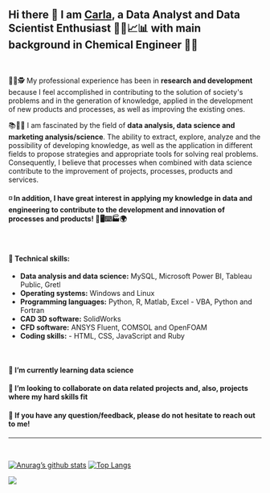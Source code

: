 ## Hi there 👋 I am  [Carla](https://carlacotas.github.io/thetechcareergps/), a Data Analyst and Data Scientist Enthusiast 👩‍💻📈📊 with main background in Chemical Engineer 👩‍🎓

</br>



👩‍💻🕵️ My professional experience has been in **research and development** because I feel accomplished in contributing to the solution of society's problems and in the generation of knowledge, applied in the development of new products and processes, as well as improving the existing ones.
<!--
   I believe that research 🕵️ related to mathematical modeling and numerical simulation is a way to apply my scientific knowledge related to chemical engineering in solving different real problems. This is an opportunity that can have an impact from the industry to the final consumer.

   I believe in collaborative 👯 research and development between companies, research institutes and universities. Also, I believe in interdisciplinary teamwork to solve the target problems in research projects.
-->
📚👩‍💻 I am fascinated by the field of **data analysis, data science and marketing analysis/science**. The ability to extract, explore, analyze and the possibility of developing knowledge, as well as the application in different fields to propose strategies and appropriate tools for solving real problems. Consequently, I believe that processes when combined with data science contribute to the improvement of projects, processes, products and services.



#### ◽️ In addition, I have great interest in applying my knowledge in data and engineering to contribute to the development and innovation of processes and products! 🎯🖥️⌨️🏭🌍

</br>

#### 📌 Technical skills:
- **Data analysis and data science:** MySQL, Microsoft Power BI, Tableau Public, Gretl
- **Operating systems:** Windows and Linux
- **Programming languages:** Python, R, Matlab, Excel - VBA, Python and Fortran
- **CAD 3D software:** SolidWorks
- **CFD software:** ANSYS Fluent, COMSOL and OpenFOAM
- **Coding skills:** - HTML, CSS, JavaScript and Ruby


</br>

#### 🌱 I’m currently learning data science

#### 👯 I’m looking to collaborate on data related projects and, also, projects where my hard skills fit

#### 💬 If you have any question/feedback, please do not hesitate to reach out to me!

<hr/>
</br>

[![Anurag’s github stats](https://github-readme-stats.vercel.app/api?username=carlacotas)](https://github.com/carlacotas)
[![Top Langs](https://github-readme-stats.vercel.app/api/top-langs/?username=carlacotas&layout=compact)](https://github.com/carlacotas)

![](https://komarev.com/ghpvc/?username=carlacotas&color=blue)


<!--
**carlacotas/carlacotas** is a ✨ _special_ ✨ repository because its `README.md` (this file) appears on your GitHub profile.

Here are some ideas to get you started:

- 🔭 I’m currently working on ...
- 🌱 I’m currently learning ...
- 👯 I’m looking to collaborate on ...
- 🤔 I’m looking for help with ...
- 💬 Ask me about ...
- 📫 How to reach me: ...
- 😄 Pronouns: ...
- ⚡ Fun fact: ...
-->

